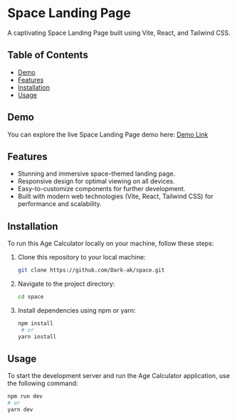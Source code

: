 # Space Landing Page

A captivating Space Landing Page built using Vite, React, and Tailwind CSS.

## Table of Contents

- [Demo](#demo)
- [Features](#features)
- [Installation](#installation)
- [Usage](#usage)

  
## Demo

You can explore the live Space Landing Page demo here: [Demo Link](#)

## Features

- Stunning and immersive space-themed landing page.
- Responsive design for optimal viewing on all devices.
- Easy-to-customize components for further development.
- Built with modern web technologies (Vite, React, Tailwind CSS) for performance and scalability.

## Installation

To run this Age Calculator locally on your machine, follow these steps:

1. Clone this repository to your local machine:

   ```bash
   git clone https://github.com/Dark-ak/space.git


2. Navigate to the project directory:

   ```bash
   cd space

3. Install dependencies using npm or yarn:

   ```bash
   npm install
    # or
   yarn install

## Usage

To start the development server and run the Age Calculator application, use the following command:

```bash
npm run dev
# or
yarn dev
